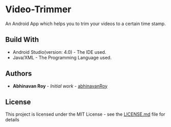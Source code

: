 # Video-Trimmer
An Android App which helps you to trim your videos to a certain time stamp.


## Build With

* Android Studio(version: 4.0) - The IDE used.
* Java/XML - The Programming Language used.


## Authors 

* **Abhinavan Roy** - *Initial work* - [abhinavanRoy](https://github.com/abhinavanRoy)

## License

This project is licensed under the MIT License - see the [LICENSE.md](LICENSE.md) file for details



